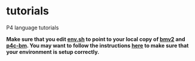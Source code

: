# tutorials
P4 language tutorials

**Make sure that you edit [env.sh](env.sh) to point to your local copy of [bmv2](https://github.com/p4lang/behavioral-model) and [p4c-bm](https://github.com/p4lang/p4c-bm). You may want to follow the instructions [here](https://github.com/p4lang/tutorials/tree/master/SIGCOMM_2015#obtaining-required-software) to make sure that your environment is setup correctly.**
